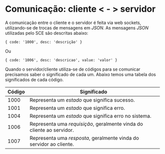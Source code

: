 # Comunicação: cliente < - > servidor

  A comunicação entre o cliente e o servidor é feita via web sockets, utilizando-se de trocas de mensagens em *JSON*. As mensagens *JSON* utilizadas pelo SCE são descritas abaixo:

  `{
    code: '1000',
    desc: 'descrição'
    }`

  Ou

  `{
    code: '1006',
    desc: 'descricao',
    value: 'valor'
    }`



 Quando o servidor/cliente utiliza-se de códigos para se comunicar precisamos saber o significado de cada um. Abaixo temos uma tabela dos significados de cada código.

  Código  | Significado
  ------  | -----------
  1000    | Representa um *estado* que significa sucesso.
  1001    | Representa um *estado* que significa erro.
  1004    | Representa um *estado* que significa erro no sistema.
  1006    | Representa uma *requisição*, geralmente vinda do cliente ao servidor.
  1007    | Representa uma *resposta*, geralmente vinda do servidor ao cliente.
